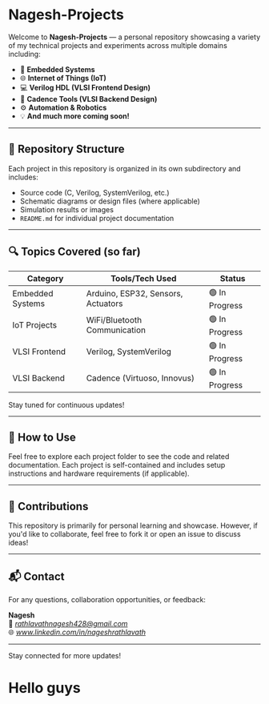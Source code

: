 # Nagesh-Projects

Welcome to **Nagesh-Projects** — a personal repository showcasing a variety of my technical projects and experiments across multiple domains including:

- 🔧 **Embedded Systems**
- 🌐 **Internet of Things (IoT)**
- 💻 **Verilog HDL (VLSI Frontend Design)**
- 🧠 **Cadence Tools (VLSI Backend Design)**
- ⚙️ **Automation & Robotics**
- 💡 **And much more coming soon!**

---

## 📁 Repository Structure

Each project in this repository is organized in its own subdirectory and includes:

- Source code (C, Verilog, SystemVerilog, etc.)
- Schematic diagrams or design files (where applicable)
- Simulation results or images
- `README.md` for individual project documentation

---

## 🔍 Topics Covered (so far)

| Category            | Tools/Tech Used                 | Status        |
|---------------------|----------------------------------|---------------|
| Embedded Systems     | Arduino, ESP32, Sensors, Actuators | 🟢 In Progress |
| IoT Projects         | WiFi/Bluetooth Communication     | 🟢 In Progress |
| VLSI Frontend        | Verilog, SystemVerilog            | 🟢 In Progress |
| VLSI Backend         | Cadence (Virtuoso, Innovus)       | 🟢 In Progress |

Stay tuned for continuous updates!

---

## 📌 How to Use

Feel free to explore each project folder to see the code and related documentation. Each project is self-contained and includes setup instructions and hardware requirements (if applicable).

---

## 🤝 Contributions

This repository is primarily for personal learning and showcase. However, if you'd like to collaborate, feel free to fork it or open an issue to discuss ideas!

---

## 📬 Contact

For any questions, collaboration opportunities, or feedback:

**Nagesh**  
📧 *rathlavathnagesh428@gmail.com*  
🌐 *www.linkedin.com/in/nageshrathlavath*

---

Stay connected for more updates!

# Hello guys
